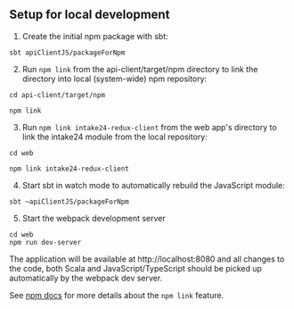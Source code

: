 Setup for local development
---------------------------------

1. Create the initial npm package with sbt:

`sbt apiClientJS/packageForNpm`

2. Run `npm link` from the api-client/target/npm directory to link the directory into local (system-wide) npm repository:

````
cd api-client/target/npm

npm link
````
3. Run `npm link intake24-redux-client` from the web app's directory to link the intake24 module from the local repository:

````
cd web

npm link intake24-redux-client
````

4. Start sbt in watch mode to automatically rebuild the JavaScript module:

````
sbt ~apiClientJS/packageForNpm 
````

5. Start the webpack development server

````
cd web
npm run dev-server 
````

The application will be available at http://localhost:8080 and all changes to 
the code, both Scala and JavaScript/TypeScript should be picked up automatically 
by the webpack dev server.

See [npm docs](https://docs.npmjs.com/cli/link) for more details about the 
`npm link` feature.